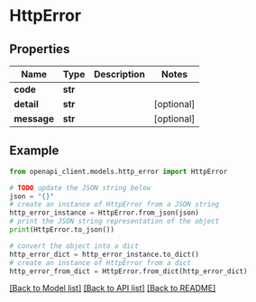 # HttpError


## Properties

Name | Type | Description | Notes
------------ | ------------- | ------------- | -------------
**code** | **str** |  | 
**detail** | **str** |  | [optional] 
**message** | **str** |  | [optional] 

## Example

```python
from openapi_client.models.http_error import HttpError

# TODO update the JSON string below
json = "{}"
# create an instance of HttpError from a JSON string
http_error_instance = HttpError.from_json(json)
# print the JSON string representation of the object
print(HttpError.to_json())

# convert the object into a dict
http_error_dict = http_error_instance.to_dict()
# create an instance of HttpError from a dict
http_error_from_dict = HttpError.from_dict(http_error_dict)
```
[[Back to Model list]](../README.md#documentation-for-models) [[Back to API list]](../README.md#documentation-for-api-endpoints) [[Back to README]](../README.md)


